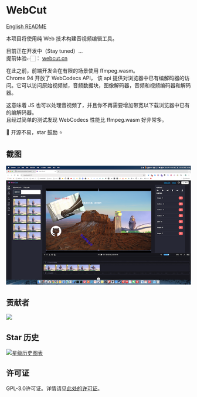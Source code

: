 # WebCut

[English README](README.md)

本项目将使用纯 Web 技术构建音视频编辑工具。

目前正在开发中（Stay tuned）...  
提前体验👉🏻： [webcut.cn](https://webcut.cn)

在此之前，前端开发会在有限的场景使用 ffmpeg.wasm。  
Chrome 94 开放了 WebCodecs API， 该 api 提供对浏览器中已有编解码器的访问。它可以访问原始视频帧，音频数据块，图像解码器，音频和视频编码器和解码器。

这意味着 JS 也可以处理音视频了，并且你不再需要增加带宽以下载浏览器中已有的编解码器。  
且经过简单的测试发现 WebCodecs 性能比 ffmpeg.wasm 好非常多。

🌸 开源不易，star 鼓励 ⭐️

## 截图

![](https://raw.githubusercontent.com/wangrongding/image-house/master/%E6%9C%AA%E5%91%BD%E5%90%8D%2010.png)

## 贡献者

<a href="https://github.com/wangrongding/webcut/graphs/contributors">
  <img src="https://contrib.rocks/image?repo=wangrongding/webcut&max=400&columns=20"/>
</a>

## Star 历史

<a href="https://star-history.com/#wangrongding/webcut">
    <picture>
      <source
        media="(prefers-color-scheme: dark)"
        srcset="https://api.star-history.com/svg?repos=wangrongding/webcut&type=Date&theme=dark"
      />
      <source
        media="(prefers-color-scheme: light)"
        srcset="https://api.star-history.com/svg?repos=wangrongding/webcut&type=Date"
      />
      <img src="https://api.star-history.com/svg?repos=wangrongding/webcut&type=Date" alt="星级历史图表" />
    </picture>
</a>

## 许可证

GPL-3.0许可证。详情请见[此处的许可证](./LICENSE)。
